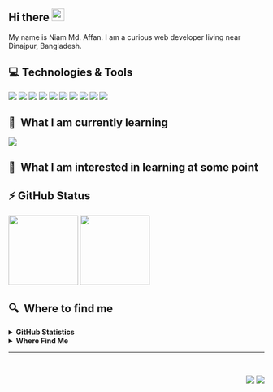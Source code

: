 ## Hi there <img src="https://media.giphy.com/media/hvRJCLFzcasrR4ia7z/giphy.gif" width="25px"></a>

My name is Niam Md. Affan. I am a curious web developer living near Dinajpur, Bangladesh.

## 💻 Technologies & Tools

<a src="https://www.w3schools.com/html/"><img src="https://img.icons8.com/color/48/000000/html-5.png"/></a>
<a src="https://www.w3schools.com/css/"><img src="https://img.icons8.com/color/48/000000/css3.png"/></a>
<a src="https://www.javascript.com/"><img src="https://img.icons8.com/color/48/000000/javascript.png"/></a>
<a src="https://getbootstrap.com/"><img src="https://img.icons8.com/color/48/000000/bootstrap.png"/></a>
<a src="https://nodejs.org/"><img src="https://img.icons8.com/color/48/000000/nodejs.png"/></a>
<a src="https://reactjs.org/"><img src="https://img.icons8.com/color/48/000000/react-native.png"/></a>
<a src="https://www.mongodb.com/"><img src="https://img.icons8.com/color/48/000000/mongodb.png"/></a>
<a src="https://github.com/"><img src="https://img.icons8.com/color/48/000000/github--v1.png"/></a>
<a src="https://visualstudio.microsoft.com/"><img src="https://img.icons8.com/color/48/000000/visual-studio.png"/></a>
<a src="https://www.npmjs.com/"><img src="https://img.icons8.com/color/48/000000/npm.png"/></a>

## 📖  What I am currently learning 
<a src="https://www.typescriptlang.org/"><img src="https://img.icons8.com/color/48/000000/typescript.png"/></a>
## 🚀  What I am interested in learning at some point

## ⚡ GitHub Status
<img height="137px" src="https://github-readme-stats.vercel.app/api?username=niambaust17&hide_title=true&show_icons=true&include_all_commits=true&count_private=true&theme=gruvbox" />
<img height="137px" src="https://github-readme-stats.vercel.app/api/top-langs/?username=niambaust17&hide=html&hide_title=true&layout=compact&langs_count=6&exclude_repo=comp426,Redventures-Movie-Quotes&theme=gruvbox" />

## 🔍  Where to find me
<p>

</p>


<details>
  <summary><b>GitHub Statistics</b></summary>
  <br/>
    <p align="center">
        <img height="137px" src="https://github-readme-streak-stats.herokuapp.com/?user=niambaust17&hide_border=true&theme=nightowl" />
    </p>
    <p align="center">
        <img height="137px" src="https://github-readme-stats.vercel.app/api?username=niambaust17&hide_title=true&hide_border=true&show_icons=true&include_all_commits=true&count_private=true&line_height=21&theme=nightowl" /> <img height="137px" src="https://github-readme-stats.vercel.app/api/top-langs/?username=niambaust17&hide=html&hide_title=true&hide_border=true&layout=compact&langs_count=8&theme=nightowl" />
    </p>
</details>

<details>
  <summary><b>Where Find Me</b></summary>
  <br/>
    <p align="center">
        <a target="_blank" href="https://xenodochial-raman-e4f950.netlify.app"><img src="https://img.shields.io/badge/-WEB-FF4088?style=for-the-badge&logo=Hugo&logoColor=white"></img></a>	
        <a target="_blank" href="https://www.linkedin.com/in/niam-md-affan-61aa92144/"><img src="https://img.shields.io/badge/-LinkedIn-0077B5?style=for-the-badge&logo=Linkedin&logoColor=white"></img></a>
        <a target="_blank" href="https://medium.com/@niamaffan"><img src="https://img.shields.io/badge/-Medium-12100E?style=for-the-badge&logo=Medium&logoColor=white"></img></a>
    </p>
</details>

<hr/>
<br/>

<p align="right">
<img src="https://komarev.com/ghpvc/?username=niambaust17&style=plastic&label=Views"><img>
<img src="https://badges.pufler.dev/visits/niambaust17/niambaust17?color=black&logo=github" />
</p>

